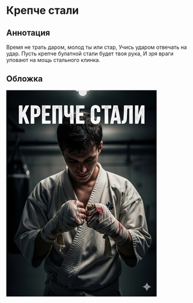 # Крепче стали

## Аннотация

Время не трать даром, молод ты или стар,
Учись ударом отвечать на удар.
Пусть крепче булатной стали будет твоя рука,
И зря враги уповают на мощь стального клинка.

## Обложка

![Обложка](cover.jpg)
